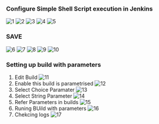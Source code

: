 ### Configure Simple Shell Script execution in Jenkins
![1](https://github.com/kul-samples/jenkins/blob/main/labs/creating_freestyle_job/1_create_new_item.PNG?raw=true)
![2](https://github.com/kul-samples/jenkins/blob/main/labs/creating_freestyle_job/2_create_job.PNG?raw=true)
![3](https://github.com/kul-samples/jenkins/blob/main/labs/creating_freestyle_job/3_description_discard_old_builds.PNG?raw=true)
![4](https://github.com/kul-samples/jenkins/blob/main/labs/creating_freestyle_job/4_select_shell_step.PNG?raw=true)
![5](https://github.com/kul-samples/jenkins/blob/main/labs/creating_freestyle_job/5_insert_shell_script.PNG?raw=true)
### SAVE
![6](https://github.com/kul-samples/jenkins/blob/main/labs/creating_freestyle_job/6_Job_Dasboard.PNG?raw=true)
![7](https://github.com/kul-samples/jenkins/blob/main/labs/creating_freestyle_job/7_start_build.PNG?raw=true)
![8](https://github.com/kul-samples/jenkins/blob/main/labs/creating_freestyle_job/8_build_history.PNG?raw=true)
![9](https://github.com/kul-samples/jenkins/blob/main/labs/creating_freestyle_job/9_build_page.PNG?raw=true)
![10](https://github.com/kul-samples/jenkins/blob/main/labs/creating_freestyle_job/10_build_logs.PNG?raw=true)

### Setting up build with parameters
1. Edit Build
![11](https://github.com/kul-samples/jenkins/blob/main/labs/creating_freestyle_job/11_EDIT_Build.PNG?raw=true)
2. Enable this build is parametrised
![12](https://github.com/kul-samples/jenkins/blob/main/labs/creating_freestyle_job/12_enable_parameters.PNG?raw=true)
3. Select Choice Paramater
![13](https://github.com/kul-samples/jenkins/blob/main/labs/creating_freestyle_job/14_select_choice_parameter.PNG?raw=true) 
4. Select String Parameter
![14](https://github.com/kul-samples/jenkins/blob/main/labs/creating_freestyle_job/15_string_parameter.PNG?raw=true)
5. Refer Parameters in builds
![15](https://github.com/kul-samples/jenkins/blob/main/labs/creating_freestyle_job/16_refer_parameter_in_job.PNG?raw=true)
6. Runing BUild with parameters
![16](https://github.com/kul-samples/jenkins/blob/main/labs/creating_freestyle_job/17_buiold_with_parameter.PNG?raw=true)
7. Chekcing logs
![17](https://github.com/kul-samples/jenkins/blob/main/labs/creating_freestyle_job/18_logs_with_parameters.PNG?raw=true)
